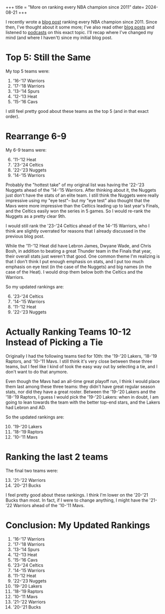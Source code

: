 +++
title = "More on ranking every NBA champion since 2011"
date= 2024-08-21
+++

I recently wrote a [blog post][nba-historical-rankings] ranking every NBA champion since 2011.
Since then, I've thought about it some more; I've also read other [blog posts][msn-blog] and listened to [podcasts][td3-pod] on this exact topic.
I'll recap where I've changed my mind (and where I haven't) since my initial blog post.

[nba-historical-rankings]: ../historical-nba/
[msn-blog]: https://www.msn.com/en-us/sports/nba/ranking-every-nba-champion-since-2000/ss-BB1m6NWa
[td3-pod]: https://www.youtube.com/watch?v=AfmWUwry-HI

# Top 5: Still the Same
My top 5 teams were:

1. '16-'17 Warriors
2. '17-'18 Warriors
3. '13-'14 Spurs
4. '12-'13 Heat
5. '15-'16 Cavs

I still feel pretty good about these teams as the top 5 (and in that exact order).

# Rearrange 6-9
My 6-9 teams were:

6. '11-'12 Heat
7. '23-'24 Celtics
8. '22-'23 Nuggets
9. '14-'15 Warriors

Probably the "hottest take" of my original list was having the '22-'23 Nuggets ahead of the '14-'15 Warriors.
After thinking about it, the Nuggets just don't have the stats of an elite team.
I still think the Nuggets were really impressive using my "eye test"– but my "eye test" also thought that the Mavs were more impressive than the Celtics leading up to last year's Finals, and the Celtics easily won the series in 5 games.
So I would re-rank the Nuggets as a pretty clear 9th.

I would still rank the '23-'24 Celtics ahead of the 14-'15 Warriors, who I think are slightly overrated for reasons that I already discussed in the previous blog post.

While the '11-'12 Heat did have Lebron James, Dwyane Wade, and Chris Bosh, in addition to beating a great Thunder team in the Finals that year, their overall stats just weren't that good.
One common theme I'm realizing is that I don't think I put enough emphasis on stats, and I put too much emphasis on eye test (in the case of the Nuggets) and big names (in the case of the Heat).
I would drop them below both the Celtics and the Warriors.

So my updated rankings are:

6. '23-'24 Celtics
7. '14-'15 Warriors
8. '11-'12 Heat
9. '22-'23 Nuggets

# Actually Ranking Teams 10-12 Instead of Picking a Tie

Originally I had the following teams tied for 10th: the '19-'20 Lakers, '18-'19 Raptors, and '10-'11 Mavs.
I still think it's very close between these three teams, but I feel like I kind of took the easy way out by selecting a tie, and I don't want to do that anymore.

Even though the Mavs had an all-time great playoff run, I think I would place them last among these three teams: they didn't have great regular season stats, nor did they have a great roster.
Between the '19-'20 Lakers and the '18-'19 Raptors, I guess I would pick the '19-'20 Lakers: when in doubt, I am going to lean towards the team with the better top-end stars, and the Lakers had Lebron and AD.

So the updated rankings are:

10. '19-'20 Lakers
11. '18-'19 Raptors
12. '10-'11 Mavs

# Ranking the last 2 teams

The final two teams were:

13. '21-'22 Warriors
14. '20-'21 Bucks

I feel pretty good about these rankings.
I think I'm lower on the '20-'21 Bucks than most.
In fact, if I were to change anything, I might have the '21-'22 Warriors ahead of the '10-'11 Mavs.

# Conclusion: My Updated Rankings

1. '16-'17 Warriors
2. '17-'18 Warriors
3. '13-'14 Spurs
4. '12-'13 Heat
5. '15-'16 Cavs
6. '23-'24 Celtics
7. '14-'15 Warriors
8. '11-'12 Heat
9. '22-'23 Nuggets
10. '19-'20 Lakers
11. '18-'19 Raptors
12. '10-'11 Mavs
13. '21-'22 Warriors
14. '20-'21 Bucks